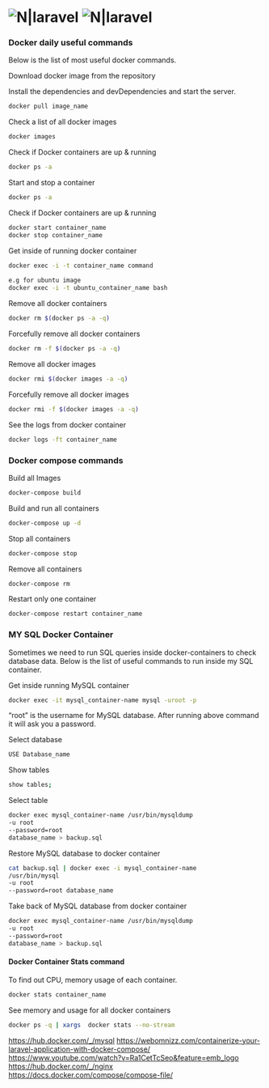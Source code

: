 # ![N|laravel](https://laravel.com//img/logomark.min.svg) ![N|laravel](https://laravel.com//img/logotype.min.svg)

### Docker daily useful commands
Below is the list of most useful docker commands.

Download docker image from the repository

Install the dependencies and devDependencies and start the server.

```sh
docker pull image_name
```
Check a list of all docker images

```sh
docker images
```

Check if Docker containers are up & running

```sh
docker ps -a
```
Start and stop a container

```sh
docker ps -a
```
Check if Docker containers are up & running

```sh
docker start container_name
docker stop container_name
```
Get inside of running docker container

```sh
docker exec -i -t container_name command
 
e.g for ubuntu image
docker exec -i -t ubuntu_container_name bash
```
Remove all docker containers

```sh
docker rm $(docker ps -a -q)
```
Forcefully remove all docker containers

```sh
docker rm -f $(docker ps -a -q)
```
Remove all docker images

```sh
docker rmi $(docker images -a -q)
```
 Forcefully remove all docker images

```sh
docker rmi -f $(docker images -a -q)
```
See the logs from docker container

```sh
docker logs -ft container_name
```

### Docker compose commands
Build all Images

```sh
docker-compose build
```
Build and run all containers

```sh
docker-compose up -d
```
Stop all containers

```sh
docker-compose stop
```
Remove all containers

```sh
docker-compose rm
```
Restart only one container

```sh
docker-compose restart container_name
```

### MY SQL Docker Container

Sometimes we need to run SQL queries inside docker-containers to check database data. Below is the list of useful commands to run inside my SQL container.

Get inside running MySQL container
```sh
docker exec -it mysql_container-name mysql -uroot -p
```

“root” is the username for MySQL database.
After running above command it will ask you a password.

Select database
```sh
USE Database_name
```

Show tables
```sh
show tables;
```

Select table
```sh
docker exec mysql_container-name /usr/bin/mysqldump
-u root 
--password=root 
database_name > backup.sql
```

Restore MySQL database to docker container
```sh
cat backup.sql | docker exec -i mysql_container-name 
/usr/bin/mysql
-u root 
--password=root database_name
```

Take back of MySQL database from docker container
```sh
docker exec mysql_container-name /usr/bin/mysqldump
-u root 
--password=root 
database_name > backup.sql
```

#### Docker Container Stats command
To find out CPU, memory usage of each container.

```sh
docker stats container_name
```
See memory and usage for all docker containers
```sh
docker ps -q | xargs  docker stats --no-stream
``` 
https://hub.docker.com/_/mysql
        https://webomnizz.com/containerize-your-laravel-application-with-docker-compose/
        https://www.youtube.com/watch?v=Ra1CetTcSeo&feature=emb_logo
        https://hub.docker.com/_/nginx
        https://docs.docker.com/compose/compose-file/

